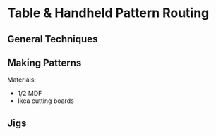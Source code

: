 # Table & Handheld Pattern Routing

## General Techniques

## Making Patterns

Materials:
* 1/2 MDF
* Ikea cutting boards

## Jigs
